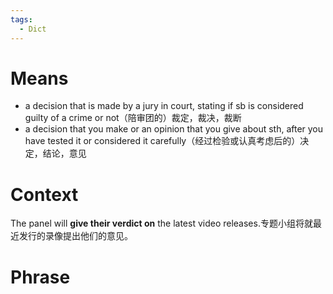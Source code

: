 ```yaml
---
tags:
  - Dict
---
```

# Means
- a decision that is made by a jury in court, stating if sb is considered guilty of a crime or not（陪审团的）裁定，裁决，裁断
- a decision that you make or an opinion that you give about sth, after you have tested it or considered it carefully（经过检验或认真考虑后的）决定，结论，意见
# Context
The panel will **give their verdict on** the latest video releases.专题小组将就最近发行的录像提出他们的意见。
# Phrase
